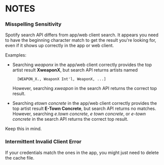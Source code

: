 # NOTES

### Misspelling Sensitivity

Spotify search API differs from app/web client search. It appears you need to have the beginning character match to get the result you're looking for, even if it shows up correctly in the app or web client.

Examples:
- Searching *weaponx* in the app/web client correctly provides the top artist result **XweaponX**, but search API returns artists named
    
        [WEAPON_X., WeaponX Int'l, WeaponX, ...]
    However, searching *xweapon* in the search API returns the correct top result.
- Searching *etown concrete* in the app/web client correctly provides the top artist result **E-Town Concrete**, but search API returns no matches.
However, searching *e.town concrete*, *e town concrete*, or *e-town concrete* in the search API returns the correct top result.

Keep this in mind.

### Intermittent Invalid Client Error

If your credentials match the ones in the app, you might just need to delete the cache file.
